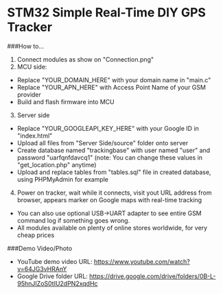 # STM32 Simple Real-Time DIY GPS Tracker

###How to...
1. Connect modules as show on "Connection.png"
2. MCU side:
  * Replace "YOUR_DOMAIN_HERE" with your domain name in "main.c"
  * Replace "YOUR_APN_HERE" with Access Point Name of your GSM provider
  * Build and flash firmware into MCU
3. Server side
  * Replace "YOUR_GOOGLEAPI_KEY_HERE" with your Google ID in "index.html"
  * Upload all files from "Server Side/source" folder onto server
  * Create database named "trackingbase" with user named "user" and password "uarfqnfdavcq1" (note: You can change these values in "get_location.php" anytime)
  * Upload and replace tables from "tables.sql" file in created database, using PHPMyAdmin for example
4. Power on tracker, wait while it connects, visit yout URL address from browser, appears marker on Google maps with real-time tracking

- You can also use optional USB->UART adapter to see entire GSM command log if something goes wrong.
- All modules available on plenty of online stores worldwide, for very cheap prices

###Demo Video/Photo
- YouTube demo video URL: https://www.youtube.com/watch?v=64JG3vHRAnY
- Google Drive folder URL: https://drive.google.com/drive/folders/0B-L-95hnJIZoS0tIU2dPN2xqdHc
